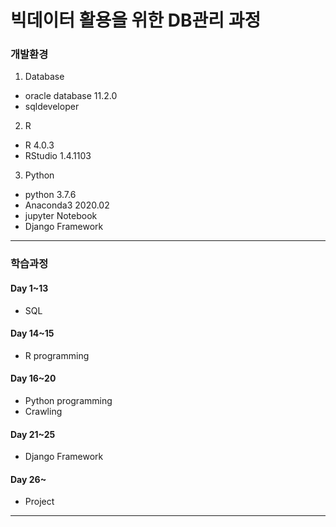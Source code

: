 # 빅데이터 활용을 위한 DB관리 과정

### 개발환경

1. Database

- oracle database 11.2.0
- sqldeveloper

2. R

- R 4.0.3
- RStudio 1.4.1103

3. Python

- python 3.7.6
- Anaconda3 2020.02
- jupyter Notebook
- Django Framework

---

### 학습과정

#### Day 1~13
* SQL

#### Day 14~15
* R programming

#### Day 16~20
* Python programming
* Crawling

#### Day 21~25
* Django Framework

#### Day 26~
* Project

---




